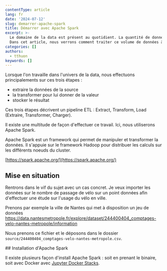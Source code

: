 ```yaml
---
contentType: article
lang: fr
date: '2024-07-12'
slug: demarrer-apache-spark
title: Démarrer avec Apache Spark
excerpt: >-
  Le domaine de la data est présent au quotidient. La quantité de donnée est si grande que nous la nommons Big Data.
  Dans cet article, nous verrons comment traiter ce volume de données à l'aide du framework Apache Spark.
categories: []
authors:
  - tthuon
keywords: []
---
```


Lorsque l'on travaille dans l'univers de la data, nous effectuons principalements sur ces trois étapes : 
- extraire la données de la source
- la transformer pour lui donner de la valeur
- stocker le résultat

Ces trois étapes décrivent un pipeline ETL : Extract, Transform, Load (Extraire, Transformer, Charger). 

Il existe une multitude de façon d'effectuer ce travail. Ici, nous utiliserons Apache Spark.

Apache Spark est un framework qui permet de manipuler et transformer la données. Il s'appuie sur le framework Hadoop pour distribuer les calculs sur les différents noeuds du cluster. 

[https://spark.apache.org/](https://spark.apache.org/)

## Mise en situation

Rentrons dans le vif du sujet avec un cas concret. Je veux importer les données sur le nombre de passage de vélo sur un point données afin d'effectuer une étude sur l'usage du vélo en ville.

Prenons par exemple la ville de Nantes qui met à disposition un jeu de données https://data.nantesmetropole.fr/explore/dataset/244400404_comptages-velo-nantes-metropole/information

Nous prenons ce fichier et le déposons dans le dossier `source/244400404_comptages-velo-nantes-metropole.csv`.

## Installation d'Apache Spark

Il existe plusieurs façon d'install Apache Spark : soit en prenant le binaire, soit avec Docker avec [Jupyter Docker Stacks](https://jupyter-docker-stacks.readthedocs.io/en/latest/).





